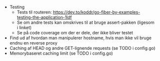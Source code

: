 * Testing
  * Tests til routeren: https://dev.to/koddr/go-fiber-by-examples-testing-the-application-1ldf
  * Se om andre tests kan omskrives til at bruge assert-pakken (ligesom i linket)
  * Se på code coverage om der er dele, der ikke bliver testet
* Find ud af hvordan man manipulerer hostname, hvis man ikke vil bruge endnu en reverse proxy
* Caching af HEAD og andre GET-lignende requests (se TODO i config.go)
* Memorybaseret caching limit (se TODO i config.go)